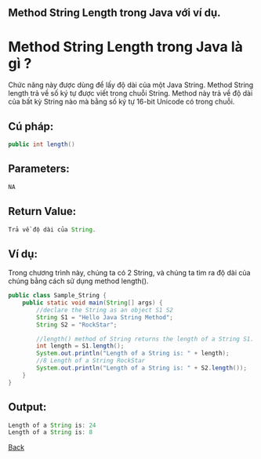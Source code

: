Method String Length trong Java với ví dụ.
---

# Method String Length trong Java là gì ?
Chức năng này được dùng để lấy độ dài của một Java String. Method String length trả về số ký tự được viết trong chuỗi String. Method này trả về độ dài của bất kỳ String nào mà bằng số ký tự 16-bit Unicode có trong chuỗi.

## Cú pháp:
```java
public int length()
```
## Parameters:
```java
NA
```

## Return Value:
```java
Trả về độ dài của String.
```

## Ví dụ:
Trong chương trình này, chúng ta có 2 String, và chúng ta tìm ra độ dài của chúng bằng cách sử dụng method length().
```java
public class Sample_String {
    public static void main(String[] args) {
        //declare the String as an object S1 S2
        String S1 = "Hello Java String Method";
        String S2 = "RockStar";

        //length() method of String returns the length of a String S1.
        int length = S1.length();
        System.out.println("Length of a String is: " + length);
        //8 Length of a String RockStar
        System.out.println("Length of a String is: " + S2.length());
    }
}
```

## Output:
```java
Length of a String is: 24
Length of a String is: 8
```

[Back](./)
